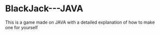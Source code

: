 # BlackJack---JAVA
This is a game made on JAVA with a detailed explanation of how to make one for yourself
